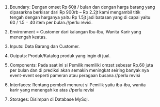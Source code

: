 1.  Boundary: Dengan omset Rp 60jt / bulan dan dengan harga barang yang dipasarkna berkisar dari Rp 900rb – Rp 2.2jt kami mengambil titik tengah dengan harganya yaitu Rp 1.5jt jadi batasan yang di capai yaitu 60 / 1.5 = 40 item per bulan.//perlu revisi.

2.  Environment = Customer dari kalangan Ibu-Ibu, Wanita Karir yang menengah keatas.

3.  Inputs: Data Barang dan Customer.

4.  Outputs: Produk/Katalog produk yang ingin di jual.

5.  Components: Pada saat ini si Pemilik memiliki omzet sebesar Rp.60 juta per bulan dan di prediksi akan semakin meningkat seiring banyak nya event-event seperti pameran atau peragaan busana.//perlu revisi

6.  Interfaces: Rentang pembeli menurut si Pemilik yaitu ibu-ibu, wanita karir yang menengah ke atas //perlu revisi

7.  Storages: Disimpan di Database MySql.
